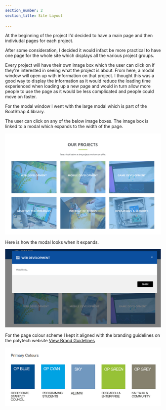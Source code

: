 ```yaml
---
section_number: 2
section_title: Site Layout

---
```


At the beginning of the project I'd decided to have a main page and then indiviudal pages for each project. 

After some consideration, I decided it would infact be more practical to have one page for the whole site which displays all the various project groups.

Every project will have their own image box which the user can click on if they're interested in seeing what the project is about. From here, a modal window will open up with information on that project. I thought this was a good way to display the information as it would reduce the loading time experienced when loading up a new page and would in turn allow more people to use the page as it would be less complicated and people could move on faster. 

For the modal window I went with the large modal which is part of the BootStrap 4 library. 

<script src="https://snipsave.com/embed/p46nvYInQCO4X9fiH5.js"></script>

The user can click on any of the below image boxes. The image box is linked to a modal which expands to the width of the page. 

![ModalWindow](projects.PNG)

Here is how the modal looks when it expands. 

![ModalWindow](modalwindow.PNG)

For the page colour scheme I kept it aligned with the branding guidelines on the polytech website
[View Brand Guidelines](https://www.op.ac.nz/about-us/media-marketing-and-bookings/logo/)

![ModalWindow](primarycolours.PNG)
